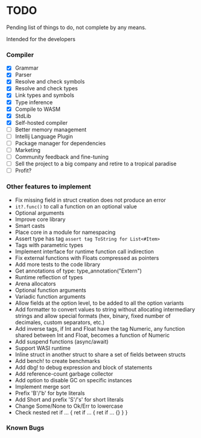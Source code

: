 # TODO

Pending list of things to do, not complete by any means.

Intended for the developers

### Compiler

- [x] Grammar
- [x] Parser
- [x] Resolve and check symbols
- [x] Resolve and check types
- [x] Link types and symbols
- [x] Type inference
- [x] Compile to WASM
- [x] StdLib
- [x] Self-hosted compiler
- [ ] Better memory management
- [ ] Intellij Language Plugin
- [ ] Package manager for dependencies
- [ ] Marketing
- [ ] Community feedback and fine-tuning
- [ ] Sell the project to a big company and retire to a tropical paradise
- [ ] Profit?

### Other features to implement

- Fix missing field in struct creation does not produce an error
- `it?.func()` to call a function on an optional value
- Optional arguments 
- Improve core library
- Smart casts
- Place core in a module for namespacing
- Assert type has tag `assert tag ToString for List<#Item>`
- Tags with parametric types
- Implement interface for runtime function call indirection
- Fix external functions with Floats compressed as pointers
- Add more tests to the code library
- Get annotations of type: type_annotation<Box>("Extern")
- Runtime reflection of types
- Arena allocators
- Optional function arguments
- Variadic function arguments
- Allow fields at the option level, to be added to all the option variants
- Add formatter to convert values to string without allocating intermediary strings and allow special formats (hex,
  binary, fixed number of decimales, custom separators, etc.)
- Add inverse tags, if Int and Float have the tag Numeric, any function shared between Int and Float, becomes a function
  of Numeric
- Add suspend functions (async/await)
- Support WASI runtime
- Inline struct in another struct to share a set of fields between structs
- Add bench! to create benchmarks
- Add dbg! to debug expression and block of statements
- Add reference-count garbage collector
- Add option to disable GC on specific instances
- Implement merge sort
- Prefix 'B'/'b' for byte literals
- Add Short and prefix 'S'/'s' for short literals
- Change Some/None to Ok/Err to lowercase
- Check nested ret if ... { ret if ... { ret if ... {} } }

### Known Bugs

